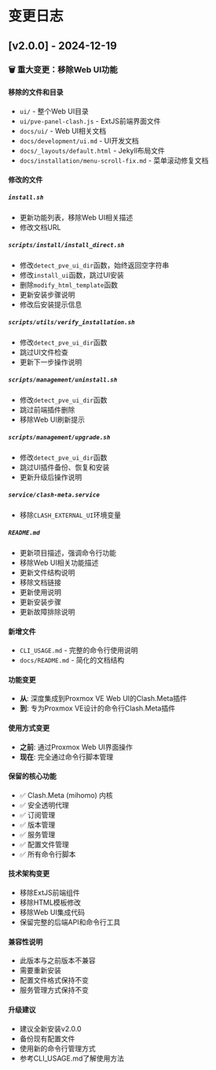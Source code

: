 # 变更日志

## [v2.0.0] - 2024-12-19

### 🗑️ 重大变更：移除Web UI功能

#### 移除的文件和目录
- `ui/` - 整个Web UI目录
- `ui/pve-panel-clash.js` - ExtJS前端界面文件
- `docs/ui/` - Web UI相关文档
- `docs/development/ui.md` - UI开发文档
- `docs/_layouts/default.html` - Jekyll布局文件
- `docs/installation/menu-scroll-fix.md` - 菜单滚动修复文档

#### 修改的文件

##### `install.sh`
- 更新功能列表，移除Web UI相关描述
- 修改文档URL

##### `scripts/install/install_direct.sh`
- 修改`detect_pve_ui_dir`函数，始终返回空字符串
- 修改`install_ui`函数，跳过UI安装
- 删除`modify_html_template`函数
- 更新安装步骤说明
- 修改后安装提示信息

##### `scripts/utils/verify_installation.sh`
- 修改`detect_pve_ui_dir`函数
- 跳过UI文件检查
- 更新下一步操作说明

##### `scripts/management/uninstall.sh`
- 修改`detect_pve_ui_dir`函数
- 跳过前端插件删除
- 移除Web UI刷新提示

##### `scripts/management/upgrade.sh`
- 修改`detect_pve_ui_dir`函数
- 跳过UI插件备份、恢复和安装
- 更新升级后操作说明

##### `service/clash-meta.service`
- 移除`CLASH_EXTERNAL_UI`环境变量

##### `README.md`
- 更新项目描述，强调命令行功能
- 移除Web UI相关功能描述
- 更新文件结构说明
- 移除文档链接
- 更新使用说明
- 更新安装步骤
- 更新故障排除说明

#### 新增文件
- `CLI_USAGE.md` - 完整的命令行使用说明
- `docs/README.md` - 简化的文档结构

#### 功能变更
- **从**: 深度集成到Proxmox VE Web UI的Clash.Meta插件
- **到**: 专为Proxmox VE设计的命令行Clash.Meta插件

#### 使用方式变更
- **之前**: 通过Proxmox Web UI界面操作
- **现在**: 完全通过命令行脚本管理

#### 保留的核心功能
- ✅ Clash.Meta (mihomo) 内核
- ✅ 安全透明代理
- ✅ 订阅管理
- ✅ 版本管理
- ✅ 服务管理
- ✅ 配置文件管理
- ✅ 所有命令行脚本

#### 技术架构变更
- 移除ExtJS前端组件
- 移除HTML模板修改
- 移除Web UI集成代码
- 保留完整的后端API和命令行工具

#### 兼容性说明
- 此版本与之前版本不兼容
- 需要重新安装
- 配置文件格式保持不变
- 服务管理方式保持不变

#### 升级建议
- 建议全新安装v2.0.0
- 备份现有配置文件
- 使用新的命令行管理方式
- 参考CLI_USAGE.md了解使用方法
